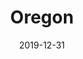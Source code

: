 ---
layout: location-page
date: 2019-12-31
tags:
  - oregon
title: Oregon
stateAbbr: OR
url: "https://coronavirus.oregon.gov/"
urlTitle: "coronavirus.oregon.gov"
---